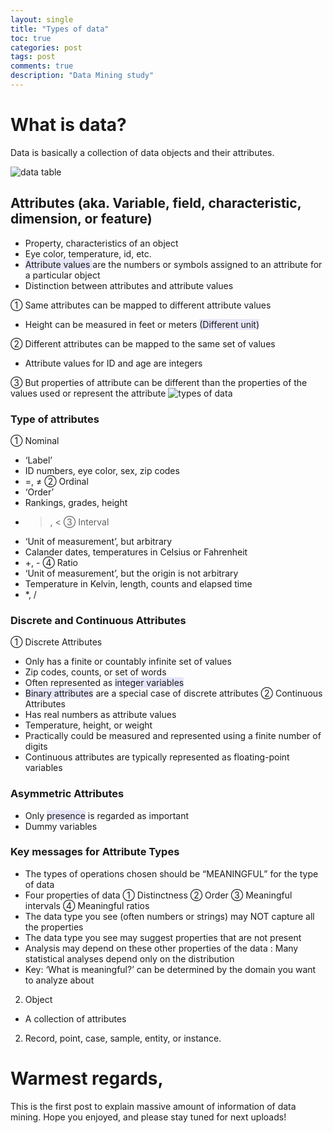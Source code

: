 ```yaml
--- 
layout: single
title: "Types of data"
toc: true
categories: post
tags: post
comments: true 
description: "Data Mining study"
---
```

# What is data?

Data is basically a collection of data objects and their attributes. 

![data table](https://jcsites.juniata.edu/faculty/rhodes/ml/images/dataterms.jpg)

## Attributes (aka. Variable, field, characteristic, dimension, or feature)

-	Property, characteristics of an object
-	Eye color, temperature, id, etc.
-	<span style="background-color:#E6E6FA"> Attribute values </span> are the numbers or symbols assigned to an attribute for a particular object
-	Distinction between attributes and attribute values

①	Same attributes can be mapped to different attribute values
-	Height can be measured in feet or meters <span style="background-color:#E6E6FA">(Different unit)</span>

②	Different attributes can be mapped to the same set of values
-	Attribute values for ID and age are integers

③	But properties of attribute can be different than the properties of the values used or represent the attribute
![types of data](https://cdn.prod.website-files.com/6584d3c7e9c648618ca2ec43/66b5e3b5e6d6a9bfacaa3c30_AD_4nXetDuXkiUtVC0iA_3NQryNFQei8UJBP1nh0G3qeA3hGUgHeb9g4PbQxFhemRGsfjXFY1qIg7-5RkuQFmk73UPEA52zY8ax3pyrzUMKUvfdcidK0tUu85MawkXkhqJuBEup9k5jmNsn-5DZd0VkmilCuxoeh.jpeg)

### Type of attributes

① Nominal
-	‘Label’ 
-	ID numbers, eye color, sex, zip codes
-	=, ≠
② Ordinal
-	‘Order’
-	Rankings, grades, height
-	> , <
③ Interval 
-	‘Unit of measurement’, but arbitrary
-	Calander dates, temperatures in Celsius or Fahrenheit
-	+, -
④ Ratio
-	‘Unit of measurement’, but the origin is not arbitrary
-	Temperature in Kelvin, length, counts and elapsed time
-	*, /
  
### Discrete and Continuous Attributes
① Discrete Attributes
-	Only has a finite or countably infinite set of values
-	Zip codes, counts, or set of words
-	Often represented as <span style="background-color:#E6E6FA">integer variables</span>
-	<span style="background-color:#E6E6FA">Binary attributes</span> are a special case of discrete attributes
② Continuous Attributes
-	Has real numbers as attribute values
-	Temperature, height, or weight
-	Practically could be measured and represented using a finite number of digits
-	Continuous attributes are typically represented as floating-point variables

### Asymmetric Attributes

- Only <span style="background-color:#E6E6FA">presence</span> is regarded as important
- Dummy variables

### Key messages for Attribute Types

- The types of operations chosen should be “MEANINGFUL” for the type of data
- Four properties of data
① Distinctness
② Order
③ Meaningful intervals
④ Meaningful ratios
- The data type you see (often numbers or strings) may NOT capture all the properties 
- The data type you see may suggest properties that are not present
- Analysis may depend on these other properties of the data : Many statistical analyses depend only on the distribution
- Key: ‘What is meaningful?’ can be determined by the domain you want to analyze about

2)	Object
-	A collection of attributes
2.	Record, point, case, sample, entity, or instance. 

# Warmest regards,
This is the first post to explain massive amount of information of data mining. Hope you enjoyed, and please stay tuned for next uploads!
